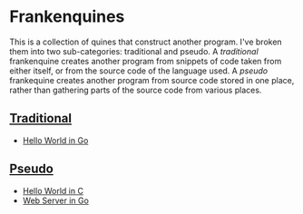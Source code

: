 # Frankenquines

This is a collection of quines that construct another program. I've
broken them into two sub-categories: traditional and pseudo. A
*traditional* frankenquine creates another program from snippets of code
taken from either itself, or from the source code of the language used. A
*pseudo* frankequine creates another program from source code stored in
one place, rather than gathering parts of the source code from various
places.

## [Traditional](traditional)

* [Hello World in Go](traditional/go/hello-world-go)

## [Pseudo](pseudo)

* [Hello World in C](pseudo/go/hello-world-c)
* [Web Server in Go](pseudo/go/web-server-go)
